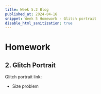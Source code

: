 ```yaml
---
title: Week 5.2 Blog
published_at: 2024-04-16
snippet: Week 5 Homework - Glitch portrait
disable_html_sanitization: true
---
```


# Homework

## 2. Glitch Portrait

Glitch portrait link: 

- Size problem


